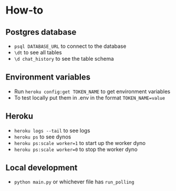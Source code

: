 # How-to

## Postgres database

- `psql DATABASE_URL` to connect to the database
- `\dt` to see all tables
- `\d chat_history` to see the table schema

## Environment variables

- Run `heroku config:get TOKEN_NAME` to get environment variables
- To test locally put them in .env in the format `TOKEN_NAME=value`

## Heroku

- `heroku logs --tail` to see logs
- `heroku ps` to see dynos
- `heroku ps:scale worker=1` to start up the worker dyno
- `heroku ps:scale worker=0` to stop the worker dyno

## Local development

- `python main.py`  or whichever file has `run_polling`
